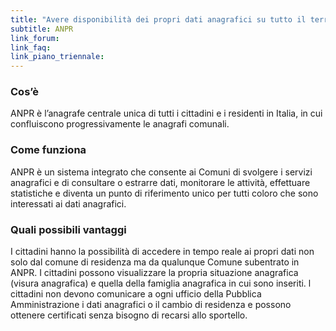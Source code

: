 ```yaml
---
title: "Avere disponibilità dei propri dati anagrafici su tutto il territorio nazionale"
subtitle: ANPR
link_forum:
link_faq:
link_piano_triennale:
---
```


### Cos’è

ANPR è l’anagrafe centrale unica di tutti i cittadini e i residenti in Italia,
in cui confluiscono progressivamente le anagrafi comunali.

### Come funziona

ANPR è un sistema integrato che consente ai Comuni di svolgere i servizi
anagrafici e di consultare o estrarre dati, monitorare le attività, effettuare
statistiche e diventa un punto di riferimento unico per tutti coloro che sono
interessati ai dati anagrafici.

### Quali possibili vantaggi

I cittadini hanno la possibilità di accedere in tempo reale ai propri dati non
solo dal comune di residenza ma da qualunque Comune subentrato in ANPR. I
cittadini possono visualizzare la propria situazione anagrafica (visura
anagrafica) e quella della famiglia anagrafica in cui sono inseriti. l cittadini
non devono comunicare a ogni ufficio della Pubblica Amministrazione i dati
anagrafici o il cambio di residenza e possono ottenere certificati senza bisogno
di recarsi allo sportello.

